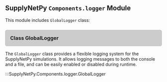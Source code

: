 <style>
    h3.classhead{
        padding:15px; 
        background-color:#cccccc;
        border: 1px solid #bbbbbb;
        border-radius: 5px;
    }
</style>

## SupplyNetPy `Components.logger` Module

This module includes `GlobalLogger` class:

<div> <h3 class="classhead">Class GlobalLogger</h3></div>

The `GlobalLogger` class provides a flexible logging system for the SupplyNetPy simulations. It allows logging messages to both the console and a file, and can be easily enabled or disabled during runtime.

:::SupplyNetPy.Components.logger.GlobalLogger